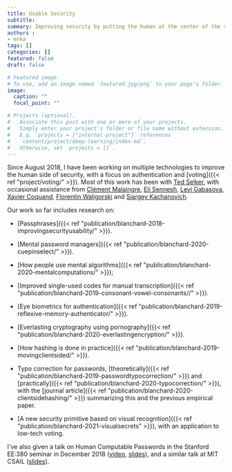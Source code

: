 ```yaml
---
title: Usable Security
subtitle: 
summary: Improving security by putting the human at the center of the system.
authors : 
- enka
tags: []
categories: []
featured: false
draft: false

# Featured image
# To use, add an image named `featured.jpg/png` to your page's folder. 
image:
  caption: ""
  focal_point: ""

# Projects (optional).
#   Associate this post with one or more of your projects.
#   Simply enter your project's folder or file name without extension.
#   E.g. `projects = ["internal-project"]` references 
#   `content/project/deep-learning/index.md`.
#   Otherwise, set `projects = []`.
---
```

Since August 2018, I have been working on multiple technologies to improve the human side of security, with a focus on authentication and [voting]({{< ref "project/voting/" >}}). Most of this work has been with [Ted Selker](http://ted.selker.com/), with occasional assistance from [Clément Malaingre](https://www.linkedin.com/in/cl%C3%A9ment-malaingre-57b165131/?originalSubdomain=fr), [Eli Sennesh](https://esennesh.github.io/), [Levi Gabasova](http://www.winterhazelly.cloud), [Xavier Coquand](https://www.linkedin.com/in/xavier-coquand-423161b0/?originalSubdomain=fr), [Florentin Waligorski](https://www.researchgate.net/profile/Florentin_Waligorski) and [Siargey Kachanovich](http://perso.eleves.ens-rennes.fr/people/siargey.kachanovich/).

Our work so far includes research on:

- [Passphrases]({{< ref "publication/blanchard-2018-improvingsecurityusability/" >}}).

- [Mental password managers]({{< ref "publication/blanchard-2020-cuepinselect/" >}}).

- [How people use mental algorithms]({{< ref "publication/blanchard-2020-mentalcomputations/" >}});

- [Improved single-used codes for manual transcription]({{< ref "publication/blanchard-2019-consonant-vowel-consonants//" >}}).


- [Eye biometrics for authentication]({{< ref "publication/blanchard-2019-reflexive-memory-authenticator/" >}}).
 
- [Everlasting cryptography using pornography]({{< ref "publication/blanchard-2020-everlastingencryption/" >}}).

- [How hashing is done in practice]({{< ref "publication/blanchard-2019-movingclientsided/" >}}).

- Typo correction for passwords, [theoretically]({{< ref "publication/blanchard-2019-passwordtypocorrection/" >}}) and [practically]({{< ref "publication/blanchard-2020-typocorrection/" >}}), with the [journal article]({{< ref "publication/blanchard-2020-clientsidehashing/" >}}) summarizing this and the previous empirical paper.


- [A new security primitive based on visual recognition]({{< ref "publication/blanchard-2021-visualsecrets" >}}), with an application to low-tech voting.

I've also given a talk on Human Computable Passwords in the Stanford EE:380 seminar in December 2018 ([video](https://www.youtube.com/watch?v=HalVaS-CvMU), [slides](/files/Human_Computable_Passwords_stanford.pdf)), and a similar talk at MIT CSAIL ([slides](/files/Human_Computable_Passwords_mit.pdf)).
